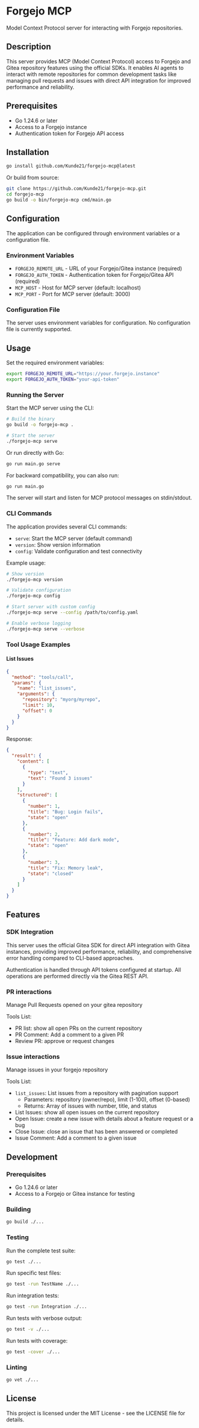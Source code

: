 # Forgejo MCP

Model Context Protocol server for interacting with Forgejo repositories.

## Description

This server provides MCP (Model Context Protocol) access to Forgejo and Gitea repository features using the official SDKs. It enables AI agents to interact with remote repositories for common development tasks like managing pull requests and issues with direct API integration for improved performance and reliability.

## Prerequisites

- Go 1.24.6 or later
- Access to a Forgejo instance
- Authentication token for Forgejo API access

## Installation

```bash
go install github.com/Kunde21/forgejo-mcp@latest
```

Or build from source:

```bash
git clone https://github.com/Kunde21/forgejo-mcp.git
cd forgejo-mcp
go build -o bin/forgejo-mcp cmd/main.go
```

## Configuration

The application can be configured through environment variables or a configuration file.

### Environment Variables

- `FORGEJO_REMOTE_URL` - URL of your Forgejo/Gitea instance (required)
- `FORGEJO_AUTH_TOKEN` - Authentication token for Forgejo/Gitea API (required)
- `MCP_HOST` - Host for MCP server (default: localhost)
- `MCP_PORT` - Port for MCP server (default: 3000)

### Configuration File

The server uses environment variables for configuration. No configuration file is currently supported.

## Usage

Set the required environment variables:

```bash
export FORGEJO_REMOTE_URL="https://your.forgejo.instance"
export FORGEJO_AUTH_TOKEN="your-api-token"
```

### Running the Server

Start the MCP server using the CLI:

```bash
# Build the binary
go build -o forgejo-mcp .

# Start the server
./forgejo-mcp serve
```

Or run directly with Go:

```bash
go run main.go serve
```

For backward compatibility, you can also run:

```bash
go run main.go
```

The server will start and listen for MCP protocol messages on stdin/stdout.

### CLI Commands

The application provides several CLI commands:

- `serve`: Start the MCP server (default command)
- `version`: Show version information
- `config`: Validate configuration and test connectivity

Example usage:

```bash
# Show version
./forgejo-mcp version

# Validate configuration
./forgejo-mcp config

# Start server with custom config
./forgejo-mcp serve --config /path/to/config.yaml

# Enable verbose logging
./forgejo-mcp serve --verbose
```

### Tool Usage Examples

#### List Issues

```json
{
  "method": "tools/call",
  "params": {
    "name": "list_issues",
    "arguments": {
      "repository": "myorg/myrepo",
      "limit": 10,
      "offset": 0
    }
  }
}
```

Response:
```json
{
  "result": {
    "content": [
      {
        "type": "text",
        "text": "Found 3 issues"
      }
    ],
    "structured": [
      {
        "number": 1,
        "title": "Bug: Login fails",
        "state": "open"
      },
      {
        "number": 2,
        "title": "Feature: Add dark mode",
        "state": "open"
      },
      {
        "number": 3,
        "title": "Fix: Memory leak",
        "state": "closed"
      }
    ]
  }
}
```

## Features

### SDK Integration

This server uses the official Gitea SDK for direct API integration with Gitea instances, providing improved performance, reliability, and comprehensive error handling compared to CLI-based approaches.

Authentication is handled through API tokens configured at startup. All operations are performed directly via the Gitea REST API.

### PR interactions

Manage Pull Requests opened on your gitea repository

Tools List:
- PR list: show all open PRs on the current repository
- PR Comment: Add a comment to a given PR
- Review PR: approve or request changes

### Issue interactions

Manage issues in your forgejo repository

Tools List:
- `list_issues`: List issues from a repository with pagination support
  - Parameters: repository (owner/repo), limit (1-100), offset (0-based)
  - Returns: Array of issues with number, title, and status
- List Issues: show all open issues on the current repository
- Open Issue: create a new issue with details about a feature request or a bug
- Close Issue: close an issue that has been answered or completed
- Issue Comment: Add a comment to a given issue

## Development

### Prerequisites

- Go 1.24.6 or later
- Access to a Forgejo or Gitea instance for testing

### Building

```bash
go build ./...
```

### Testing

Run the complete test suite:

```bash
go test ./...
```

Run specific test files:

```bash
go test -run TestName ./...
```

Run integration tests:

```bash
go test -run Integration ./...
```

Run tests with verbose output:

```bash
go test -v ./...
```

Run tests with coverage:

```bash
go test -cover ./...
```

### Linting

```bash
go vet ./...
```

## License

This project is licensed under the MIT License - see the LICENSE file for details.
